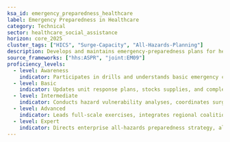 ```yaml
---
ksa_id: emergency_preparedness_healthcare
label: Emergency Preparedness in Healthcare
category: Technical
sector: healthcare_social_assistance
horizon: core_2025
cluster_tags: ["HICS", "Surge-Capacity", "All-Hazards-Planning"]
description: Develops and maintains emergency-preparedness plans for healthcare facilities, ensuring continuity of critical functions and coordination with public-health agencies.
source_frameworks: ["hhs:ASPR", "joint:EM09"]
proficiency_levels:
  - level: Awareness
    indicator: Participates in drills and understands basic emergency codes.
  - level: Basic
    indicator: Updates unit response plans, stocks supplies, and completes incident reports.
  - level: Intermediate
    indicator: Conducts hazard vulnerability analyses, coordinates surge staffing, and manages HICS roles.
  - level: Advanced
    indicator: Leads full-scale exercises, integrates regional coalitions, and evaluates after-action reports.
  - level: Expert
    indicator: Directs enterprise all-hazards preparedness strategy, aligns with national response frameworks, and mentors emergency managers.
---
```

